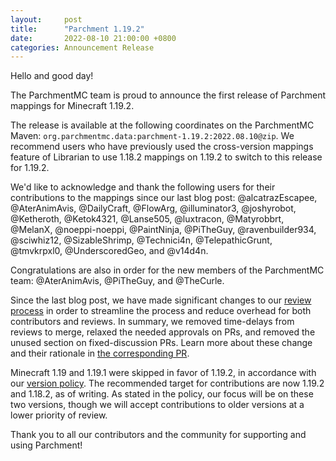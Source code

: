 ```yaml
---
layout:     post
title:      "Parchment 1.19.2"
date:       2022-08-10 21:00:00 +0800
categories: Announcement Release
---
```


Hello and good day!

The ParchmentMC team is proud to announce the first release of Parchment mappings for Minecraft 1.19.2.

The release is available at the following coordinates on the ParchmentMC Maven:
`org.parchmentmc.data:parchment-1.19.2:2022.08.10@zip`. We recommend users who have previously used the cross-version mappings
feature of Librarian to use 1.18.2 mappings on 1.19.2 to switch to this release for 1.19.2.

We'd like to acknowledge and thank the following users for their contributions to the mappings since our last blog post:
@alcatrazEscapee, @AterAnimAvis, @DailyCraft, @FlowArg, @illuminator3, @joshyrobot, @Ketheroth, @Ketok4321, @Lanse505,
@luxtracon, @Matyrobbrt, @MelanX, @noeppi-noeppi, @PaintNinja, @PiTheGuy, @ravenbuilder934, @sciwhiz12, @SizableShrimp,
@Technici4n, @TelepathicGrunt, @tmvkrpxl0, @UnderscoredGeo, and @v14d4n.

Congratulations are also in order for the new members of the ParchmentMC team: @AterAnimAvis, @PiTheGuy, and @TheCurle.

Since the last blog post, we have made significant changes to our [review process][review] in order to streamline the
process and reduce overhead for both contributors and reviews. In summary, we removed time-delays from reviews to merge,
relaxed the needed approvals on PRs, and removed the unused section on fixed-discussion PRs. Learn more about these change
and their rationale in [the corresponding PR][review-process-pr].

Minecraft 1.19 and 1.19.1 were skipped in favor of 1.19.2, in accordance with our [version policy][version]. The recommended target for contributions are now 1.19.2 and 1.18.2, as of writing. As stated in the policy, our focus will be on these two versions, though we will accept contributions to older versions at a lower priority of review.

Thank you to all our contributors and the community for supporting and using Parchment!

[review]: https://parchmentmc.org/docs/review.html
[review-process-pr]: https://github.com/ParchmentMC/Website/pull/9
[version]: /docs/versions.html
